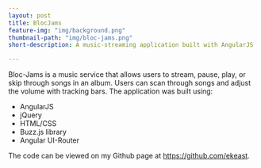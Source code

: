 ```yaml
---
layout: post
title: BlocJams
feature-img: "img/background.png"
thumbnail-path: "img/bloc-jams.png"
short-description: A music-streaming application built with AngularJS

---
```

Bloc-Jams is a music service that allows users to stream, pause, play, or skip through songs in an album. Users can scan through songs and adjust the volume with tracking bars. The application was built using:

* AngularJS
* jQuery
* HTML/CSS
* Buzz.js library
* Angular UI-Router

The code can be viewed on my Github page at https://github.com/ekeast.
